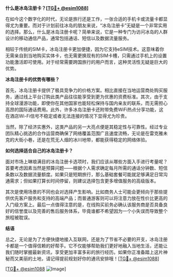 **什么是冰岛注册卡？[[TG💪+ @esim1088](https://t.me/s/esim1088)]**

在如今这个数字化的时代，无论是旅行还是工作，一张合适的手机卡或流量卡都显得尤为重要。而对于计划前往冰岛的朋友来说，“冰岛注册卡”无疑是一个非常实用的选择。那么，什么是冰岛注册卡呢？简单来说，它是一种专门为访问冰岛的人群设计的移动通信产品，通常包括通话、短信以及数据流量服务。

相较于传统的SIM卡，冰岛注册卡更加便捷，因为它支持eSIM技术。这意味着你无需亲自到当地购买实体卡，也无需更换现有的SIM卡槽，只需通过手机上的设置功能激活即可使用。对于经常需要跨国旅行的用户而言，这种灵活性无疑是巨大的优势。

**冰岛注册卡的优势有哪些？**

首先，冰岛注册卡提供了极具竞争力的价格方案。相比直接在当地运营商处购买服务，通过线上平台订购此类产品往往能享受到更为优惠的资费标准。其次，由于支持全球漫游功能，即使你在其他国家也能轻松保持与国内亲友的联系，而无需担心高昂的国际通话费用。此外，许多冰岛注册卡还附带免费WiFi热点分享功能，这在酒店Wi-Fi信号不稳定或者无法连接的情况下显得尤为珍贵。

当然，除了经济实惠外，这类产品的另一大亮点便是其稳定性与可靠性。经过专业团队精心挑选的合作运营商确保了网络覆盖范围广且速度流畅，无论是在雷克雅未克的大街小巷，还是在荒无人烟的冰川地带，都能获得稳定的网络体验。

**如何选择适合自己的冰岛注册卡？**

面对市场上琳琅满目的冰岛注册卡选项时，我们应该从哪些方面入手进行考量呢？首要考虑因素当然是预算问题——根据个人需求确定每月所需的通话分钟数、短信条数以及数据流量额度。如果只是短期旅行，那么基础套餐可能就足够满足日常沟通需求；但如果打算长时间停留，则建议选择包含更多增值服务的高级版本。

其次是使用场景的不同也会对选择产生影响。比如商务人士可能会更倾向于那些提供优先客户服务和支持的高端产品；而普通游客则可以将注意力放在性价比更高的入门级方案上。最后一点值得注意的是，在线购买前务必确认该服务商是否具备良好的信誉度以及完善的售后服务体系，毕竟谁都不希望因为一个小失误而导致整个旅程被耽误。

**结语**

总之，无论是为了方便快捷地接入互联网，还是为了节省不必要的开支，冰岛注册卡都是一个值得信赖的好帮手。它不仅能够帮助我们更好地融入当地生活，还能让我们随时掌握最新资讯，享受更加丰富多彩的旅行经历。如果你正准备踏上这片神秘而又美丽的土地，请记得提前规划好你的通讯安排哦！[[TG💪+ @esim1088](https://t.me/s/esim1088)]

[[TG💪+ @esim1088](https://t.me/s/esim1088) ![Image](https://i.postimg.cc/4NQfJmqS/Snipaste-2025-05-13-00-14-12.png)]